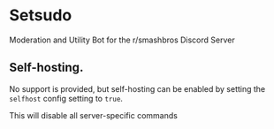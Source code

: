 # Setsudo
Moderation and Utility Bot for the r/smashbros Discord Server

## Self-hosting.
No support is provided, but self-hosting can be enabled by setting the `selfhost` config setting to `true`. 

This will disable all server-specific commands